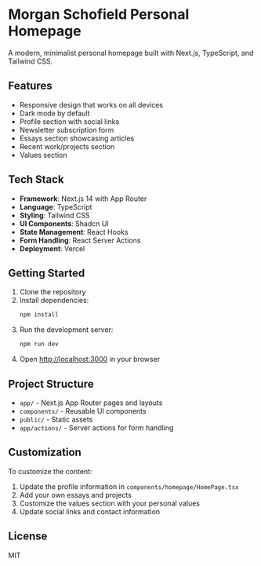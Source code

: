 # Morgan Schofield Personal Homepage

A modern, minimalist personal homepage built with Next.js, TypeScript, and Tailwind CSS.

## Features

- Responsive design that works on all devices
- Dark mode by default
- Profile section with social links
- Newsletter subscription form
- Essays section showcasing articles
- Recent work/projects section
- Values section

## Tech Stack

- **Framework**: Next.js 14 with App Router
- **Language**: TypeScript
- **Styling**: Tailwind CSS
- **UI Components**: Shadcn UI
- **State Management**: React Hooks
- **Form Handling**: React Server Actions
- **Deployment**: Vercel

## Getting Started

1. Clone the repository
2. Install dependencies:
   ```bash
   npm install
   ```
3. Run the development server:
   ```bash
   npm run dev
   ```
4. Open [http://localhost:3000](http://localhost:3000) in your browser

## Project Structure

- `app/` - Next.js App Router pages and layouts
- `components/` - Reusable UI components
- `public/` - Static assets
- `app/actions/` - Server actions for form handling

## Customization

To customize the content:

1. Update the profile information in `components/homepage/HomePage.tsx`
2. Add your own essays and projects
3. Customize the values section with your personal values
4. Update social links and contact information

## License

MIT 